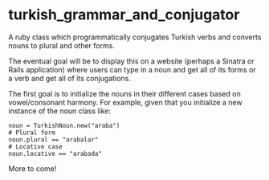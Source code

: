 # turkish_grammar_and_conjugator
A ruby class which programmatically conjugates Turkish verbs and converts nouns to plural and other forms.

The eventual goal will be to display this on a website (perhaps a Sinatra or Rails application) where users can type in a noun and get all of its forms or a verb and get all of its conjugations.

The first goal is to initialize the nouns in their different cases based on vowel/consonant harmony. For example, given that you initialize a new instance of the noun class like:

```
noun = TurkishNoun.new("araba")
# Plural form
noun.plural == "arabalar"
# Locative case
noun.locative == "arabada"
```

More to come!
